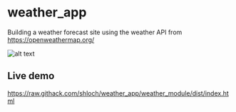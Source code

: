 # weather_app

Building a weather forecast site using the weather API from https://openweathermap.org/

![alt text](https://github.com/shloch/weather_app/tree/weather_module/assets/screenshot_weather.png)

## Live demo

https://raw.githack.com/shloch/weather_app/weather_module/dist/index.html

